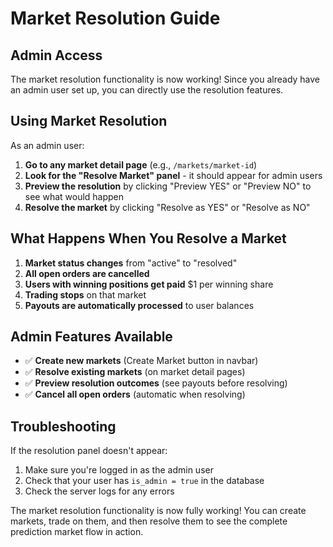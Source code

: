 # Market Resolution Guide

## Admin Access

The market resolution functionality is now working! Since you already have an admin user set up, you can directly use the resolution features.

## Using Market Resolution

As an admin user:

1. **Go to any market detail page** (e.g., `/markets/market-id`)
2. **Look for the "Resolve Market" panel** - it should appear for admin users
3. **Preview the resolution** by clicking "Preview YES" or "Preview NO" to see what would happen
4. **Resolve the market** by clicking "Resolve as YES" or "Resolve as NO"

## What Happens When You Resolve a Market

1. **Market status changes** from "active" to "resolved"
2. **All open orders are cancelled**
3. **Users with winning positions get paid** $1 per winning share
4. **Trading stops** on that market
5. **Payouts are automatically processed** to user balances

## Admin Features Available

- ✅ **Create new markets** (Create Market button in navbar)
- ✅ **Resolve existing markets** (on market detail pages)
- ✅ **Preview resolution outcomes** (see payouts before resolving)
- ✅ **Cancel all open orders** (automatic when resolving)

## Troubleshooting

If the resolution panel doesn't appear:
1. Make sure you're logged in as the admin user
2. Check that your user has `is_admin = true` in the database
3. Check the server logs for any errors

The market resolution functionality is now fully working! You can create markets, trade on them, and then resolve them to see the complete prediction market flow in action. 